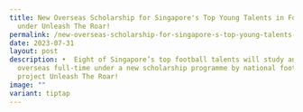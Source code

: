 ```yaml
---
title: New Overseas Scholarship for Singapore's Top Young Talents in Football
  under Unleash The Roar!
permalink: /new-overseas-scholarship-for-singapore-s-top-young-talents-in-football-under-unleash-the-roar/
date: 2023-07-31
layout: post
description: •	Eight of Singapore’s top football talents will study and train
  overseas full-time under a new scholarship programme by national football
  project Unleash The Roar!
image: ""
variant: tiptap
---
```

